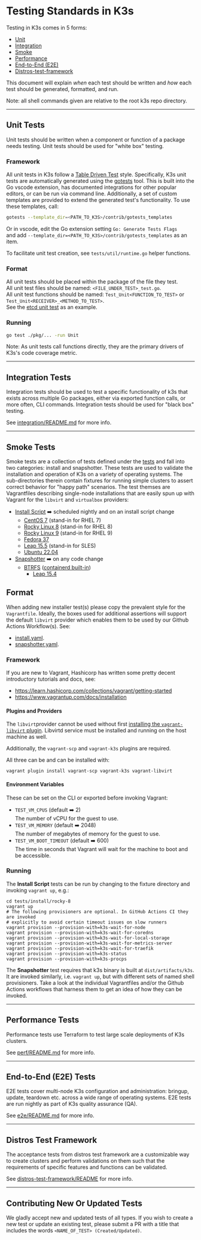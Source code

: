 # Testing Standards in K3s

Testing in K3s comes in 5 forms: 
- [Unit](#unit-tests)
- [Integration](#integration-tests)
- [Smoke](#smoke-tests)
- [Performance](#performance)
- [End-to-End (E2E)](#end-to-end-e2e-tests)
- [Distros-test-framework](#distros-test-framework)

This document will explain *when* each test should be written and *how* each test should be
generated, formatted, and run.

Note: all shell commands given are relative to the root k3s repo directory.
___

## Unit Tests

Unit tests should be written when a component or function of a package needs testing.
Unit tests should be used for "white box" testing.

### Framework

All unit tests in K3s follow a [Table Driven Test](https://github.com/golang/go/wiki/TableDrivenTests) style. Specifically, K3s unit tests are automatically generated using the [gotests](https://github.com/cweill/gotests) tool. This is built into the Go vscode extension, has documented integrations for other popular editors, or can be run via command line. Additionally, a set of custom templates are provided to extend the generated test's functionality. To use these templates, call:

```bash
gotests --template_dir=<PATH_TO_K3S>/contrib/gotests_templates
```

Or in vscode, edit the Go extension setting `Go: Generate Tests Flags`  
and add `--template_dir=<PATH_TO_K3S>/contrib/gotests_templates` as an item.

To facilitate unit test creation, see `tests/util/runtime.go` helper functions.

### Format

All unit tests should be placed within the package of the file they test.  
All unit test files should be named: `<FILE_UNDER_TEST>_test.go`.  
All unit test functions should be named: `Test_Unit<FUNCTION_TO_TEST>` or `Test_Unit<RECEIVER>_<METHOD_TO_TEST>`.  
See the [etcd unit test](../pkg/etcd/etcd_test.go) as an example.

### Running

```bash
go test ./pkg/... -run Unit
```

Note: As unit tests call functions directly, they are the primary drivers of K3s's code coverage
metric.

___

## Integration Tests

Integration tests should be used to test a specific functionality of k3s that exists across multiple Go packages, either via exported function calls, or more often, CLI commands.
Integration tests should be used for "black box" testing. 

See [integration/README.md](./integration/README.md) for more info.

___

## Smoke Tests

Smoke tests are a collection of tests defined under the [tests](./tests) and fall into two categories: install and snapshotter. These tests are used to validate the installation and operation of K3s on a variety of operating systems. The sub-directories therein contain fixtures for running simple clusters to assert correct behavior for "happy path" scenarios. The test themses are Vagrantfiles describing single-node installations that are easily spun up with Vagrant for the `libvirt` and `virtualbox` providers:

- [Install Script](install) :arrow_right: scheduled nightly and on an install script change
  - [CentOS 7](install/centos-7) (stand-in for RHEL 7)
  - [Rocky Linux 8](install/rocky-8) (stand-in for RHEL 8)
  - [Rocky Linux 9](install/rocky-9) (stand-in for RHEL 9)
  - [Fedora 37](install/fedora)
  - [Leap 15.5](install/opensuse-leap) (stand-in for SLES)
  - [Ubuntu 22.04](install/ubuntu-2204)
- [Snapshotter](snapshotter/btrfs/opensuse-leap) :arrow_right: on any code change
  - [BTRFS](snapshotter/btrfs) ([containerd built-in](https://github.com/containerd/containerd/tree/main/snapshots/btrfs))
    - [Leap 15.4](../tests/snapshotter/btrfs/opensuse-leap)

## Format
When adding new installer test(s) please copy the prevalent style for the `Vagrantfile`.
Ideally, the boxes used for additional assertions will support the default `libvirt` provider which
enables them to be used by our Github Actions Workflow(s). See:
- [install.yaml](../.github/workflows/install.yaml).
- [snapshotter.yaml](../.github/workflows/snapshotter.yaml).

### Framework

If you are new to Vagrant, Hashicorp has written some pretty decent introductory tutorials and docs, see:
- https://learn.hashicorp.com/collections/vagrant/getting-started
- https://www.vagrantup.com/docs/installation

#### Plugins and Providers

The `libvirt`provider cannot be used without first [installing the `vagrant-libvirt` plugin](https://github.com/vagrant-libvirt/vagrant-libvirt). Libvirtd service must be installed and running on the host machine as well.

Additionally, the `vagrant-scp` and `vagrant-k3s` plugins are required.

All three can be and can be installed with:
```shell
vagrant plugin install vagrant-scp vagrant-k3s vagrant-libvirt
```

#### Environment Variables

These can be set on the CLI or exported before invoking Vagrant:
- `TEST_VM_CPUS` (default :arrow_right: 2)<br/>
  The number of vCPU for the guest to use.
- `TEST_VM_MEMORY` (default :arrow_right: 2048)<br/>
  The number of megabytes of memory for the guest to use.
- `TEST_VM_BOOT_TIMEOUT` (default :arrow_right: 600)<br/>
  The time in seconds that Vagrant will wait for the machine to boot and be accessible.

### Running

The **Install Script** tests can be run by changing to the fixture directory and invoking `vagrant up`, e.g.:
```shell
cd tests/install/rocky-8
vagrant up
# The following provisioners are optional. In GitHub Actions CI they are invoked
# explicitly to avoid certain timeout issues on slow runners
vagrant provision --provision-with=k3s-wait-for-node
vagrant provision --provision-with=k3s-wait-for-coredns
vagrant provision --provision-with=k3s-wait-for-local-storage
vagrant provision --provision-with=k3s-wait-for-metrics-server
vagrant provision --provision-with=k3s-wait-for-traefik
vagrant provision --provision-with=k3s-status
vagrant provision --provision-with=k3s-procps
```

The **Snapshotter** test requires that k3s binary is built at `dist/artifacts/k3s`.
It are invoked similarly, i.e. `vagrant up`, but with different sets of named shell provisioners.
Take a look at the individual Vagrantfiles and/or the Github Actions workflows that harness them to get
an idea of how they can be invoked.

___

## Performance Tests

Performance tests use Terraform to test large scale deployments of K3s clusters.

See [perf/README.md](./perf/README.md) for more info.
___

## End-to-End (E2E) Tests

E2E tests cover multi-node K3s configuration and administration: bringup, update, teardown etc. across a wide range of operating systems. E2E tests are run nightly as part of K3s quality assurance (QA).

See [e2e/README.md](./e2e/README.md) for more info.

___

## Distros Test Framework

The acceptance tests from distros test framework are a customizable way to create clusters and perform validations on them such that the requirements of specific features and functions can be validated.

See [distros-test-framework/README](https://github.com/rancher/distros-test-framework#readme) for more info.
___

## Contributing New Or Updated Tests

We gladly accept new and updated tests of all types. If you wish to create
a new test or update an existing test, please submit a PR with a title that includes the words `<NAME_OF_TEST> (Created/Updated)`.
